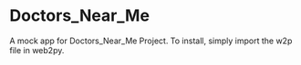 Doctors_Near_Me
===============

A mock app for Doctors_Near_Me Project.
To install, simply import the w2p file in web2py.
